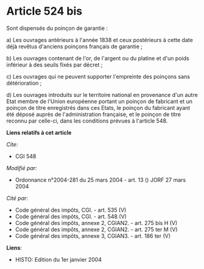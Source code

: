# Article 524 bis

Sont dispensés du poinçon de garantie :

a) Les ouvrages antérieurs à l'année 1838 et ceux postérieurs à cette date déjà revêtus d'anciens poinçons français de
garantie ;

b) Les ouvrages contenant de l'or, de l'argent ou du platine et d'un poids inférieur à des seuils fixés par décret ;

c) Les ouvrages qui ne peuvent supporter l'empreinte des poinçons sans détérioration ;

d) Les ouvrages introduits sur le territoire national en provenance d'un autre Etat membre de l'Union européenne portant un
poinçon de fabricant et un poinçon de titre enregistrés dans ces Etats, le poinçon du fabricant ayant été déposé auprès de
l'administration française, et le poinçon de titre reconnu par celle-ci, dans les conditions prévues à l'article 548.

**Liens relatifs à cet article**

_Cite_:

  - CGI 548

_Modifié par_:

  - Ordonnance n°2004-281 du 25 mars 2004 - art. 13 () JORF 27 mars 2004

_Cité par_:

  - Code général des impôts, CGI. - art. 535 (V)
  - Code général des impôts, CGI. - art. 548 (V)
  - Code général des impôts, annexe 2, CGIAN2. - art. 275 bis H (V)
  - Code général des impôts, annexe 2, CGIAN2. - art. 275 ter M (V)
  - Code général des impôts, annexe 3, CGIAN3. - art. 186 ter (V)

**Liens**:

  - HISTO: Edition du 1er janvier 2004
